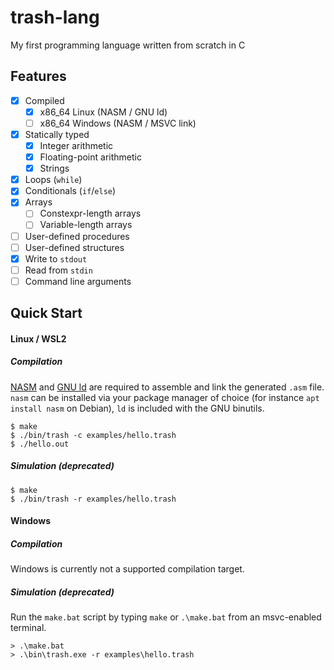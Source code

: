 # trash-lang

My first programming language written from scratch in C

## Features
- [x] Compiled
  - [x] x86_64 Linux (NASM / GNU ld)
  - [ ] x86_64 Windows (NASM / MSVC link)
- [x] Statically typed
  - [x] Integer arithmetic
  - [x] Floating-point arithmetic
  - [x] Strings
- [x] Loops (`while`)
- [x] Conditionals (`if`/`else`)
- [x] Arrays
  - [ ] Constexpr-length arrays
  - [ ] Variable-length arrays
- [ ] User-defined procedures
- [ ] User-defined structures
- [x] Write to `stdout`
- [ ] Read from `stdin`
- [ ] Command line arguments

## Quick Start

#### Linux / WSL2

##### Compilation

[NASM](https://nasm.us/) and [GNU ld](https://www.gnu.org/software/binutils/) are required to assemble and link the generated `.asm` file. `nasm` can be installed via your package manager of choice (for instance `apt install nasm` on Debian), `ld` is included with the GNU binutils.

```console
$ make
$ ./bin/trash -c examples/hello.trash
$ ./hello.out
```

##### Simulation (deprecated)

```console
$ make
$ ./bin/trash -r examples/hello.trash
```

#### Windows

##### Compilation

Windows is currently not a supported compilation target.

##### Simulation (deprecated)

Run the `make.bat` script by typing `make` or `.\make.bat` from an msvc-enabled terminal.

```console
> .\make.bat
> .\bin\trash.exe -r examples\hello.trash
```